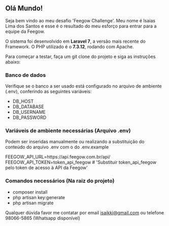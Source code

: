 <h2>Olá Mundo!</h2>
<p>Seja bem vindo ao meu desafio 'Feegow Challenge'. Meu nome é Isaias Lima dos Santos e esse é o resultado do meu esforço para entrar para a equipe da Feegow.</p>
<p>O sistema foi desenvolvido em <b>Laravel 7</b>, a versão mais recente do Framework. O PHP utilizado é o <b>7.3.12</b>, rodando com Apache.</p>
<p>Para começar a testar, faça um git clone do projeto e siga as instruções abaixo:</p>

<h3>Banco de dados</h3>
<p>Verifique se o banco a ser usado está configurado no arquivo de ambiente (.env), conferindo as seguintes variáveis:</p>
<ul>
    <li>DB_HOST</li>
    <li>DB_DATABASE</li>
    <li>DB_USERNAME</li>
    <li>DB_PASSWORD</li>
</ul>

<h3>Variáveis de ambiente necessárias (Arquivo .env)</h3>
<p>Podem ser inseridas manualmente ou realizando a substituição do conteúdo do arquivo .env com o do .env.example</p>
FEEGOW_API_URL=https://api.feegow.com.br/api/<br/>
FEEGOW_API_TOKEN=token_api_feegow # 'Substituir token_api_feegow pelo token de acesso à API da Feegow'

<h3>Comandos necessários (Na raiz do projeto)</h3>
<ul>
    <li>composer install</li>
    <li>php artisan key:generate</li>
    <li>php artisan migrate</li>
</ul>

<p>Qualquer dúvida favor me contatar por email <a href="mailto:isaikki@gmail.com">isaikki@gmail.com</a> ou telefone 98066-5865 (Whatsapp disponível)</p>